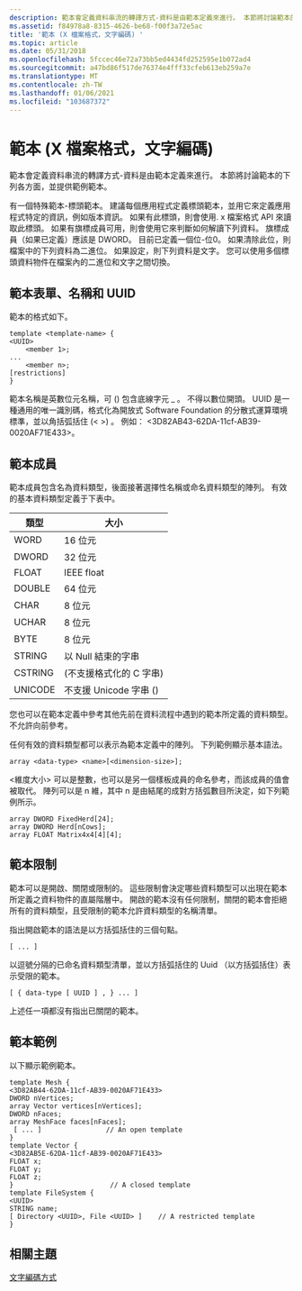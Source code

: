 ```yaml
---
description: 範本會定義資料串流的轉譯方式-資料是由範本定義來進行。 本節將討論範本的下列各方面，並提供範例範本。
ms.assetid: f84978a8-8315-4626-be68-f00f3a72e5ac
title: '範本 (X 檔案格式，文字編碼) '
ms.topic: article
ms.date: 05/31/2018
ms.openlocfilehash: 5fccec46e72a73bb5ed4434fd252595e1b072ad4
ms.sourcegitcommit: a47bd86f517de76374e4fff33cfeb613eb259a7e
ms.translationtype: MT
ms.contentlocale: zh-TW
ms.lasthandoff: 01/06/2021
ms.locfileid: "103687372"
---
```

# <a name="templates-x-file-format-text-encoding"></a>範本 (X 檔案格式，文字編碼) 

範本會定義資料串流的轉譯方式-資料是由範本定義來進行。 本節將討論範本的下列各方面，並提供範例範本。

有一個特殊範本-標頭範本。 建議每個應用程式定義標頭範本，並用它來定義應用程式特定的資訊，例如版本資訊。 如果有此標頭，則會使用. x 檔案格式 API 來讀取此標頭。 如果有旗標成員可用，則會使用它來判斷如何解讀下列資料。 旗標成員（如果已定義）應該是 DWORD。 目前已定義一個位-位0。 如果清除此位，則檔案中的下列資料為二進位。 如果設定，則下列資料是文字。 您可以使用多個標頭資料物件在檔案內的二進位和文字之間切換。

## <a name="template-form-name-and-uuid"></a>範本表單、名稱和 UUID

範本的格式如下。


```
template <template-name> {
<UUID>
    <member 1>;
...
    <member n>;
[restrictions]
}
```



範本名稱是英數位元名稱，可 () 包含底線字元 \_ 。 不得以數位開頭。 UUID 是一種通用的唯一識別碼，格式化為開放式 Software Foundation 的分散式運算環境標準，並以角括弧括住 (< >) 。 例如： <3D82AB43-62DA-11cf-AB39-0020AF71E433>。

## <a name="template-members"></a>範本成員

範本成員包含名為資料類型，後面接著選擇性名稱或命名資料類型的陣列。 有效的基本資料類型定義于下表中。



| 類型    | 大小                               |
|---------|------------------------------------|
| WORD    | 16 位元                            |
| DWORD   | 32 位元                            |
| FLOAT   | IEEE float                         |
| DOUBLE  | 64 位元                            |
| CHAR    | 8 位元                             |
| UCHAR   | 8 位元                             |
| BYTE    | 8 位元                             |
| STRING  | 以 Null 結束的字串             |
| CSTRING |  (不支援格式化的 C 字串)  |
| UNICODE | 不支援 Unicode 字串 ()      |



 

您也可以在範本定義中參考其他先前在資料流程中遇到的範本所定義的資料類型。 不允許向前參考。

任何有效的資料類型都可以表示為範本定義中的陣列。 下列範例顯示基本語法。


```
array <data-type> <name>[<dimension-size>];
```



<維度大小> 可以是整數，也可以是另一個樣板成員的命名參考，而該成員的值會被取代。 陣列可以是 n 維，其中 n 是由結尾的成對方括弧數目所決定，如下列範例所示。


```
array DWORD FixedHerd[24];
array DWORD Herd[nCows];
array FLOAT Matrix4x4[4][4];
```



## <a name="template-restrictions"></a>範本限制

範本可以是開啟、關閉或限制的。 這些限制會決定哪些資料類型可以出現在範本所定義之資料物件的直屬階層中。 開啟的範本沒有任何限制，關閉的範本會拒絕所有的資料類型，且受限制的範本允許資料類型的名稱清單。

指出開啟範本的語法是以方括弧括住的三個句點。


```
[ ... ]
```



以逗號分隔的已命名資料類型清單，並以方括弧括住的 Uuid （以方括弧括住）表示受限的範本。


```
[ { data-type [ UUID ] , } ... ]
```



上述任一項都沒有指出已關閉的範本。

## <a name="template-example"></a>範本範例

以下顯示範例範本。


```
template Mesh {
<3D82AB44-62DA-11cf-AB39-0020AF71E433>
DWORD nVertices;
array Vector vertices[nVertices];
DWORD nFaces;
array MeshFace faces[nFaces];
 [ ... ]                // An open template
}
template Vector {
<3D82AB5E-62DA-11cf-AB39-0020AF71E433>
FLOAT x;
FLOAT y;
FLOAT z;
}                        // A closed template
template FileSystem {
<UUID>
STRING name;
[ Directory <UUID>, File <UUID> ]    // A restricted template
}
```



## <a name="related-topics"></a>相關主題

<dl> <dt>

[文字編碼方式](text-encoding.md)
</dt> </dl>

 

 



